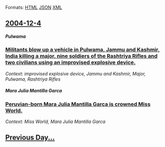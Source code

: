 
Formats: [HTML](2004/12/4/index.html)  [JSON](2004/12/4/index.json)  [XML](2004/12/4/index.xml)  

## [2004-12-4](/news/2004/12/4/index.md)

##### Pulwama
### [ Militants blow up a vehicle in Pulwama, Jammu and Kashmir, India killing a major, nine soldiers of the Rashtriya Rifles and two civilians using an improvised explosive device. ](/news/2004/12/4/militants-blow-up-a-vehicle-in-pulwama-jammu-and-kashmir-india-killing-a-major-nine-soldiers-of-the-rashtriya-rifles-and-two-civilians-u.md)
_Context: improvised explosive device, Jammu and Kashmir, Major, Pulwama, Rashtriya Rifles_

##### Mara Julia Mantilla Garca
### [ Peruvian-born Mara Julia Mantilla Garca is crowned Miss World. ](/news/2004/12/4/peruvian-born-maria-julia-mantilla-garcia-is-crowned-miss-world.md)
_Context: Miss World, Mara Julia Mantilla Garca_

## [Previous Day...](/news/2004/12/3/index.md)

